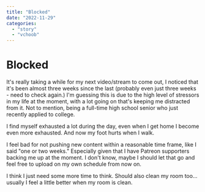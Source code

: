 ```yaml
---
title: "Blocked"
date: "2022-11-29"
categories: 
  - "story"
  - "vchoob"
---
```


# Blocked

It's really taking a while for my next video/stream to come out, I noticed that it's been almost three weeks since the last (probably even just three weeks - need to check again.) I'm guessing this is due to the high level of stressors in my life at the moment, with a lot going on that's keeping me distracted from it. Not to mention, being a full-time high school senior who just recently applied to college.

I find myself exhausted a lot during the day, even when I get home I become even more exhausted. And now my foot hurts when I walk.

I feel bad for not pushing new content within a reasonable time frame, like I said "one or two weeks." Especially given that I have Patreon supporters backing me up at the moment. I don't know, maybe I should let that go and feel free to upload on my own schedule from now on.

I think I just need some more time to think. Should also clean my room too... usually I feel a little better when my room is clean.
